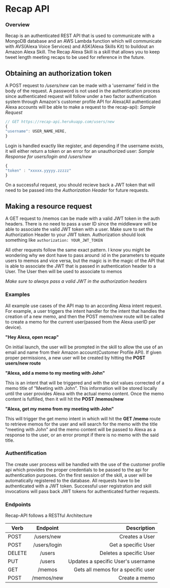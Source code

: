 # Recap API

### Overview

Recap is an authenticated REST API that is used to communicate with a MongoDB database and an AWS Lambda function which will communicate with AVS(Alexa Voice Services) and ASK(Alexa Skills Kit) to buildout an Amazon Alexa Skill. The Recap Alexa Skill is a skill that allows you to keep tweet length meeting recaps to be used for reference in the future.

## Obtaining an authorization token

A POST request to _/users/new_ can be made with a 'username' field in the body of the request. A password is not used in the authentication process since authenticated request will follow under a two factor authentication system through Amazon's customer profile API for Alexa(All authenticated Alexa accounts will be able to make a request to the recap-api):
_Sample Request_

```js
// GET https://recap-api.herukuapp.com/users/new
{
"username": USER_NAME_HERE,
}
```

Login is handled exactly like register, and depending if the username exists, it will either return a token or an error for an unauthorized user:
_Sample Response for users/login and /users/new_

```js
{
"token" : "xxxxx.yyyyy.zzzzz"
}
```

On a successful request, you should recieve back a JWT token that will need to be passed into the _Authorization Header_ for future requests.

## Making a resource request

A GET request to /memos can be made with a valid JWT token in the auth headers. There is no need to pass a user ID since the middleware will be able to associate the valid JWT token with a user. Make sure to set the Authorization Header to your JWT token. Authorization should look something like `authorization: YOUR_JWT_TOKEN`

All other requests follow the same exact pattern. I know you might be wondering why we dont have to pass around :id in the parameters to equate users to memos and vice versa, but the magic is in the magic of the API that is able to associate the JWT that is passed in authentication header to a User. The User then will be used to associate to memos

_Make sure to always pass a valid JWT in the authorization headers_

### Examples

All example use cases of the API map to an according Alexa intent request. For example, a user triggers the intent handler for the intent that handles the creation of a new memo, and then the POST memo/new route will be called to create a memo for the current user(passed from the Alexa userID per device).

**"Hey Alexa, open recap"**

On initial launch, the user will be prompted in the skill to allow the use of an email and name from their Amazon account(Customer Profile API). If given proper permissions, a new user will be created by hitting the **POST users/new route**

**"Alexa, add a memo to my meeting with John"**

This is an intent that will be triggered and with the slot values corrected of a memo title of "Meeting with John". This information will be stored locally until the user provides Alexa with the actual memo content. Once the memo content is fulfilled, then it will hit the **POST /memos/new**

**"Alexa, get my memo from my meeting with John"**

This will trigger the get memo intent in which will hit the **GET /memo** route to retrieve memos for the user and will search for the memo with the title "meeting with John" and the memo content will be passed to Alexa as a response to the user, or an error prompt if there is no memo with the said title.

### Authentification

The create user process will be handled with the use of the customer profile api which provides the proper credentials to be passed to the api for authentication purposes. On the first session of the skill, a user will be automatically registered to the database. All requests have to be authenticated with a JWT token. Successful user registration and skill invocations will pass back JWT tokens for authenticated further requests.

### Endpoints

Recap-API follows a RESTful Architecture

| Verb   |   Endpoint   |                        Description |
| ------ | :----------: | ---------------------------------: |
| POST   |  /users/new  |                     Creates a User |
| POST   | /users/login |                Get a specific User |
| DELETE |    /users    |            Deletes a specific User |
| PUT    |    /users    | Updates a specific User's username |
| GET    |    /memos    | Gets all memos for a specific user |
| POST   |  /memos/new  |                      Create a memo |
